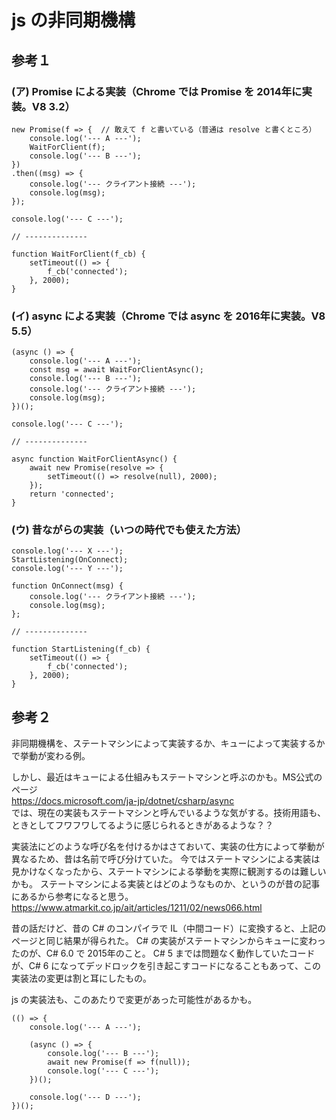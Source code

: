 # js の非同期機構

## 参考１

### (ア) Promise による実装（Chrome では Promise を 2014年に実装。V8 3.2）

```
new Promise(f => {  // 敢えて f と書いている（普通は resolve と書くところ）
	console.log('--- A ---');
	WaitForClient(f);
	console.log('--- B ---');
})
.then((msg) => {
	console.log('--- クライアント接続 ---');
	console.log(msg);
});

console.log('--- C ---');

// --------------

function WaitForClient(f_cb) {
	setTimeout(() => {
		f_cb('connected');
	}, 2000);
}
```

### (イ) async による実装（Chrome では async を 2016年に実装。V8 5.5）
```
(async () => {
	console.log('--- A ---');
	const msg = await WaitForClientAsync();
	console.log('--- B ---');
	console.log('--- クライアント接続 ---');
	console.log(msg);
})();

console.log('--- C ---');

// --------------

async function WaitForClientAsync() {
	await new Promise(resolve => {
		setTimeout(() => resolve(null), 2000);
	});
	return 'connected';
}
```

### (ウ) 昔ながらの実装（いつの時代でも使えた方法）
```
console.log('--- X ---');
StartListening(OnConnect);
console.log('--- Y ---');

function OnConnect(msg) {
	console.log('--- クライアント接続 ---');
	console.log(msg);
};

// --------------

function StartListening(f_cb) {
	setTimeout(() => {
		f_cb('connected');
	}, 2000);
}
```

## 参考２
非同期機構を、ステートマシンによって実装するか、キューによって実装するかで挙動が変わる例。

しかし、最近はキューによる仕組みもステートマシンと呼ぶのかも。MS公式のページ  
https://docs.microsoft.com/ja-jp/dotnet/csharp/async  
では、現在の実装もステートマシンと呼んでいるような気がする。技術用語も、ときとしてフワフワしてるように感じられるときがあるような？？

実装法にどのような呼び名を付けるかはさておいて、実装の仕方によって挙動が異なるため、昔は名前で呼び分けていた。
今ではステートマシンによる実装は見かけなくなったから、ステートマシンによる挙動を実際に観測するのは難しいかも。
ステートマシンによる実装とはどのようなものか、というのが昔の記事にあるから参考になると思う。  
https://www.atmarkit.co.jp/ait/articles/1211/02/news066.html  

昔の話だけど、昔の C# のコンパイラで IL（中間コード）に変換すると、上記のページと同じ結果が得られた。
C# の実装がステートマシンからキューに変わったのが、C# 6.0 で 2015年のこと。
C# 5 までは問題なく動作していたコードが、C# 6 になってデッドロックを引き起こすコードになることもあって、この実装法の変更は割と耳にしたもの。

js の実装法も、このあたりで変更があった可能性があるかも。

```
(() => {
	console.log('--- A ---');

	(async () => {
		console.log('--- B ---');
		await new Promise(f => f(null));
		console.log('--- C ---');
	})();

	console.log('--- D ---');
})();
```
